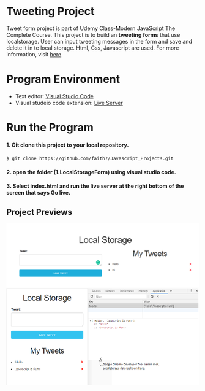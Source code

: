 # Tweeting Project

Tweet form project is part of Udemy Class-Modern JavaScript The Complete Course. This project is to build an **tweeting forms** that use localstorage. User can input tweeting messages in the form and save and delete it in te local storage. Html, Css, Javascript are used.
For more information, visit [here](https://www.udemy.com/modern-javascript-the-complete-course-build-10-projects/)

# Program Environment

- Text editor: [Visual Studio Code](https://code.visualstudio.com/)
- Visual studeio code extension: [Live Server](https://marketplace.visualstudio.com/items?itemName=ritwickdey.LiveServer)

# Run the Program

#### 1. Git clone this project to your local repository.

```
$ git clone https://github.com/faith7/Javascript_Projects.git
```

#### 2. open the folder (1.LocalStorageForm) using visual studio code.

#### 3. Select index.html and run the live server at the right bottom of the screen that says Go live.

## Project Previews

![ ](https://github.com/faith7/Javascript_Projects/blob/master/1.%20LocalStorageForm/tweet_add.png)
![ ](https://github.com/faith7/Javascript_Projects/blob/master/1.%20LocalStorageForm/tweet_localStorage.png)
